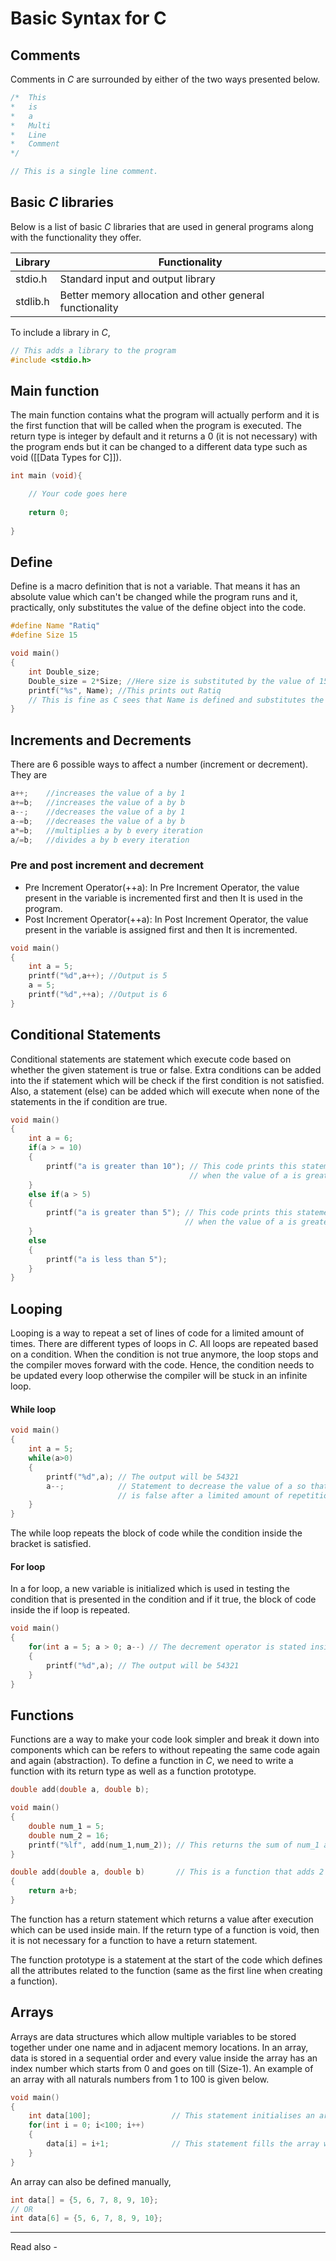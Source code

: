 # Basic Syntax for C

## Comments
Comments in *C* are surrounded by either of the two ways presented below.
```c
/*	This 
*	is
*	a 
*	Multi
*	Line
*	Comment
*/

// This is a single line comment.
```

## Basic *C* libraries

Below is a list of basic *C* libraries that are used in general programs along with the functionality they offer.

| Library  | Functionality                                            |
| -------- | -------------------------------------------------------- |
| stdio.h  | Standard input and output library                        |
| stdlib.h | Better memory allocation and other general functionality |

To include a library in *C*,

```c
// This adds a library to the program
#include <stdio.h>
```


## Main function

The main function contains what the program will actually perform and it is the first function that will be called when the program is executed. The return type is integer by default and it returns a 0 (it is not necessary) with the program ends but it can be changed to a different data type such as void ([[Data Types for C]]).

```c
int main (void){

	// Your code goes here
	
	return 0;
	
}
```


## Define

Define is a macro definition that is not a variable. That means it has an absolute value which can't be changed while the program runs and it, practically, only substitutes the value of the define object into the code.

```c
#define Name "Ratiq"
#define Size 15

void main()
{	
	int Double_size;
	Double_size = 2*Size; //Here size is substituted by the value of 15.
	printf("%s", Name); //This prints out Ratiq
	// This is fine as C sees that Name is defined and substitutes the value of Name into %s.
}
```

## Increments and Decrements

There are 6 possible ways to affect a number (increment or decrement). They are
```c
a++;	//increases the value of a by 1
a+=b;	//increases the value of a by b
a--;	//decreases the value of a by 1
a-=b;	//decreases the value of a by b
a*=b;	//multiplies a by b every iteration
a/=b;	//divides a by b every iteration
```

### Pre and post increment and decrement

-   Pre Increment Operator(++a): In Pre Increment Operator, the value present in the variable is incremented first and then It is used in the program.
-   Post Increment Operator(++a): In Post Increment Operator, the value present in the variable is assigned first and then It is incremented.

```c
void main()
{
	int a = 5;
	printf("%d",a++); //Output is 5
	a = 5;
	printf("%d",++a); //Output is 6
}
```

## Conditional Statements

Conditional statements are statement which execute code based on whether the given statement is true or false. Extra conditions can be added into the if statement which will be check if the first condition is not satisfied. Also, a statement (else) can be added which will execute when none of the statements in the if condition are true.

```c
void main()
{
	int a = 6;
	if(a > = 10)
	{
		printf("a is greater than 10"); // This code prints this statement only
									    // when the value of a is greater than 10
	}
	else if(a > 5)
	{
		printf("a is greater than 5"); // This code prints this statement only 
									   // when the value of a is greater than 5
	}
	else
	{
		printf("a is less than 5");
	}
}
```


## Looping

Looping is a way to repeat a set of lines of code for a limited amount of times. There are different types of loops in *C*. All loops are repeated based on a condition. When the condition is not true anymore, the loop stops and the compiler moves forward with the code. Hence, the condition needs to be updated every loop otherwise the compiler will be stuck in an infinite loop.

#### While loop

```c
void main()
{
	int a = 5;
	while(a>0)
	{
		printf("%d",a); // The output will be 54321
		a--; 			// Statement to decrease the value of a so that the while statement
						// is false after a limited amount of repetitions.
	}
}
```

The while loop repeats the block of code while the condition inside the bracket is satisfied.

#### For loop

In a for loop, a new variable is initialized which is used in testing the condition that is presented in the condition and if it true, the block of code inside the if loop is repeated.

```c
void main()
{
	for(int a = 5; a > 0; a--) // The decrement operator is stated inside the for loop
	{
		printf("%d",a); // The output will be 54321
	}
}
```

## Functions

Functions are a way to make your code look simpler and break it down into components which can be refers to without repeating the same code again and again (abstraction). To define a function in *C*, we need to write a function with its return type as well as a function prototype. 

```c
double add(double a, double b);

void main()
{
	double num_1 = 5;
	double num_2 = 16;
	printf("%lf", add(num_1,num_2)); // This returns the sum of num_1 and num_2
}

double add(double a, double b) 	     // This is a function that adds 2 numbers.
{
	return a+b;
}
```

The function has a return statement which returns a value after execution which can be used inside main. If the return type of a function is void, then it is not necessary for a function to have a return statement.

The function prototype is a statement at the start of the code which defines all the attributes related to the function (same as the first line when creating a function). 


## Arrays

Arrays are data structures which allow multiple variables to be stored together under one name and in adjacent memory locations. In an array, data is stored in a sequential order and every value inside the array has an index number which starts from 0 and goes on till (Size-1). An example of an array with all naturals numbers from 1 to 100 is given below.

```c
void main()
{
	int data[100];					// This statement initialises an array with space for 100 elements.
	for(int i = 0; i<100; i++)
	{
		data[i] = i+1;				// This statement fills the array with a number from 1 to 100
	}
}
```

An array can also be defined manually,

```c
int data[] = {5, 6, 7, 8, 9, 10};
// OR
int data[6] = {5, 6, 7, 8, 9, 10};
```



---
Read also - 